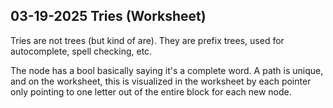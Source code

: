 ## 03-19-2025 Tries (Worksheet)

Tries are not trees (but kind of are). They are prefix trees, used for autocomplete, spell checking, etc. 

The node has a bool basically saying it's a complete word. A path is unique, and on the worksheet, this is visualized in the worksheet by each pointer only pointing to one letter out of the entire block for each new node.